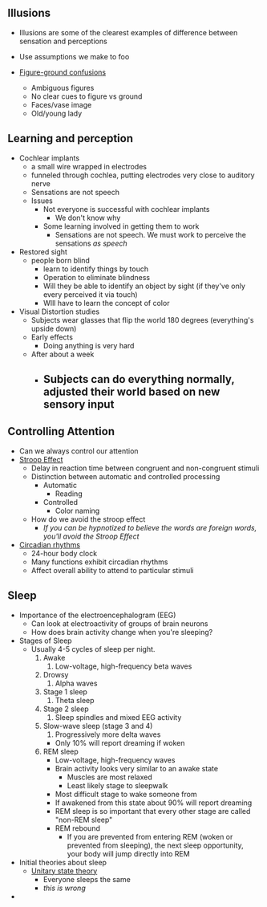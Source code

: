 ## Illusions

- Illusions are some of the clearest examples of difference between sensation and perceptions
- Use assumptions we make to foo

- <u>Figure-ground confusions</u>
  - Ambiguous figures
  - No clear cues to figure vs ground
  - Faces/vase image
  - Old/young lady

## Learning and perception
- Cochlear implants
  - a small wire wrapped in electrodes
  - funneled through cochlea, putting electrodes very close to auditory nerve
  - Sensations are not speech
  - Issues
    - Not everyone is successful with cochlear implants
      - We don't know why
    - Some learning involved in getting them to work
      - Sensations are not speech. We must work to perceive the sensations _as speech_
- Restored sight
  - people born blind
    - learn to identify things by touch
    - Operation to eliminate blindness
    - Will they be able to identify an object by sight (if they've only every perceived it via touch)
    - WIll have to learn the concept of color
- Visual Distortion studies
  - Subjects wear glasses that flip the world 180 degrees (everything's upside down)
  - Early effects
    - Doing anything is very hard
  - After about a week
    - Subjects can do everything normally, adjusted their world based on new sensory input
        - 

## Controlling Attention
- Can we always control our attention
- <u>Stroop Effect</u>
  - Delay in reaction time between congruent and non-congruent stimuli
  - Distinction between automatic and controlled processing
    - Automatic
      - Reading
    - Controlled
      - Color naming
  - How do we avoid the stroop effect
    - _If you can be hypnotized to believe the words are foreign words, you'll avoid the Stroop Effect_
- <u>Circadian rhythms</u>
  - 24-hour body clock
  - Many functions exhibit circadian rhythms
  - Affect overall ability to attend to particular stimuli

## Sleep
- Importance of the electroencephalogram (EEG)
  - Can look at electroactivity of groups of brain neurons
  - How does brain activity change when you're sleeping?
- Stages of Sleep
  - Usually 4-5 cycles of sleep per night.
    1. Awake
       1. Low-voltage, high-frequency beta waves
    2. Drowsy
       1. Alpha waves
    3. Stage 1 sleep
       1. Theta sleep
    4. Stage 2 sleep
       1. Sleep spindles and mixed EEG activity 
    5. Slow-wave sleep (stage 3 and 4)
       1. Progressively more delta waves
       - Only 10% will report dreaming if woken
    6. REM sleep
       - Low-voltage, high-frequency waves
       - Brain activity looks very similar to an awake state
          - Muscles are most relaxed
          - Least likely stage to sleepwalk
       - Most difficult stage to wake someone from
       - If awakened from this state about 90% will report dreaming
       - REM sleep is so important that every other stage are called "non-REM sleep"
       - REM rebound
         - If you are prevented from entering REM (woken or prevented from sleeping), the next sleep opportunity, your body will jump directly into REM
- Initial theories about sleep
  - <u>Unitary state theory</u>
    - Everyone sleeps the same
    - _this is wrong_
- 